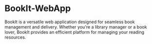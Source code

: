 # BookIt-WebApp
BookIt is a versatile web application designed for seamless book management and delivery. Whether you're a library manager or a book lover, BookIt provides an efficient platform for managing your reading resources.
